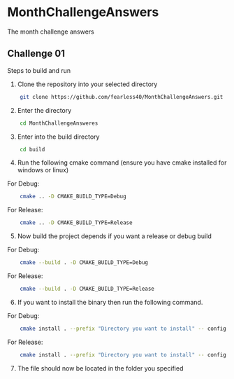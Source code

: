 # MonthChallengeAnswers
The month challenge answers 

## Challenge 01
Steps to build and run 
1. Clone the repository into your selected directory

``` bash
    git clone https://github.com/fearless40/MonthChallengeAnswers.git
```

2. Enter the directory

``` sh
    cd MonthChallengeAnsweres
```

3. Enter into the build directory

``` sh
    cd build
```

4. Run the following cmake command (ensure you have cmake installed for windows or linux)

For Debug:
``` sh
    cmake .. -D CMAKE_BUILD_TYPE=Debug
```

For Release:
``` sh
    cmake .. -D CMAKE_BUILD_TYPE=Release
```

5. Now build the project depends if you want a release or debug build


For Debug:
``` sh
    cmake --build . -D CMAKE_BUILD_TYPE=Debug
```

For Release:
``` sh
    cmake --build . -D CMAKE_BUILD_TYPE=Release
```

6. If you want to install the binary then run the following command. 

For Debug:
``` sh
    cmake install . --prefix "Directory you want to install" -- config Debug
```

For Release:
``` sh
    cmake install . --prefix "Directory you want to install" -- config Release 
```

7. The file should now be located in the folder you specified